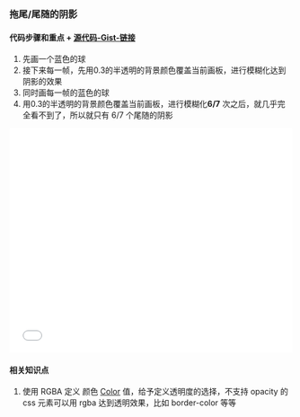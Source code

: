 ### 拖尾/尾随的阴影

#### 代码步骤和重点 + [源代码-Gist-链接](https://gist.github.com/vunlin/06d52a3269a36e707b1ad73e2d8155e1) 
1. 先画一个蓝色的球
1. 接下来每一帧，先用0.3的半透明的背景颜色覆盖当前画板，进行模糊化达到阴影的效果
1. 同时画每一帧的蓝色的球
1. 用0.3的半透明的背景颜色覆盖当前画板，进行模糊化**6/7** 次之后，就几乎完全看不到了，所以就只有 6/7 个尾随的阴影

<iframe height="400" style="width: 100%;" scrolling="no" title="3d wave particles" src="//codepen.io/vunlin-the-reactor/embed/rbMJLE/?height=400&theme-id=0&default-tab=result" frameborder="no" allowtransparency="true" allowfullscreen="true"></iframe>

#### 相关知识点
1. 使用 RGBA 定义 颜色 [Color](/items/code/base/css/color) 值，给予定义透明度的选择，不支持 opacity 的 css 元素可以用 rgba 达到透明效果，比如 border-color 等等 